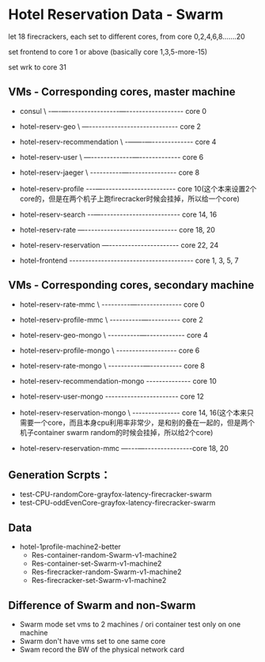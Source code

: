 # Hotel Reservation Data - Swarm

let 18 firecrackers, each set to different cores, from core 0,2,4,6,8…….20

set frontend to core 1 or above (basically core 1,3,5-more-15)

set wrk to core 31


## VMs - Corresponding cores, master machine
* consul \ -—-—----------------—------------------ core 0
* hotel-reserv-geo \ —---------------------------- core 2
* hotel-reserv-recommendation \ -——-—------------- core 4
* hotel-reserv-user \ —-------------—------------- core 6
* hotel-reserv-jaeger \ ----------—--------------- core 8

* hotel-reserv-profile ---—----------------------- core 10(这个本来设置2个core的，但是在两个机子上跑firecracker时候会挂掉，所以给一个core)
* hotel-reserv-search --—------------------------- core 14, 16
* hotel-reserv-rate —----------------------------- core 18, 20
* hotel-reserv-reservation —---------------------- core 22, 24

* hotel-frontend --------------------------------------- core 1, 3, 5, 7

## VMs - Corresponding cores, secondary machine
* hotel-reserv-rate-mmc \ ---------—-------------- core 0
* hotel-reserv-profile-mmc \ ----------—---------- core 2
* hotel-reserv-geo-mongo \ ----------—------------ core 4
* hotel-reserv-profile-mongo \ ------------------- core 6
* hotel-reserv-rate-mongo \ -----------—---------- core 8
* hotel-reserv-recommendation-mongo -------------- core 10
* hotel-reserv-user-mongo  ----------------------- core 12

* hotel-reserv-reservation-mongo \ --------------- core 14, 16(这个本来只需要一个core，而且本身cpu利用率非常少，是和别的叠在一起的，但是两个机子container swarm random的时候会挂掉，所以给2个core)
* hotel-reserv-reservation-mmc —---—---------------core 18, 20


## Generation Scrpts：
* test-CPU-randomCore-grayfox-latency-firecracker-swarm
* test-CPU-oddEvenCore-grayfox-latency-firecracker-swarm

## Data
- hotel-1profile-machine2-better
    - Res-container-random-Swarm-v1-machine2
    - Res-container-set-Swarm-v1-machine2
    - Res-firecracker-random-Swarm-v1-machine2
    - Res-firecracker-set-Swarm-v1-machine2

## Difference of Swarm and non-Swarm
* Swarm mode set vms to 2 machines / ori container test only on one machine
* Swarm don't have vms set to one same core 
* Swam record the BW of the physical network card 
